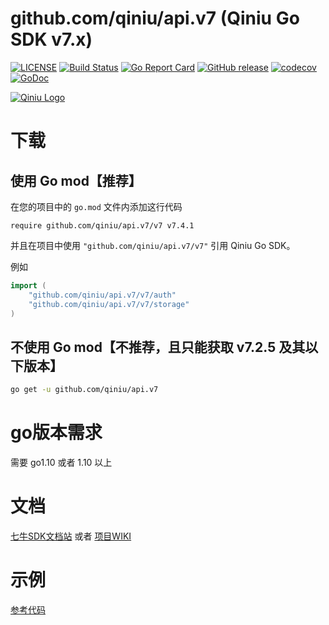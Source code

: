 github.com/qiniu/api.v7 (Qiniu Go SDK v7.x)
===============

[![LICENSE](https://img.shields.io/github/license/qiniu/api.v7.svg)](https://github.com/qiniu/api.v7/blob/master/LICENSE)
[![Build Status](https://travis-ci.org/qiniu/api.v7.svg?branch=master)](https://travis-ci.org/qiniu/api.v7) 
[![Go Report Card](https://goreportcard.com/badge/github.com/qiniu/api.v7)](https://goreportcard.com/report/github.com/qiniu/api.v7)
[![GitHub release](https://img.shields.io/github/v/tag/qiniu/api.v7.svg?label=release)](https://github.com/qiniu/api.v7/releases)
[![codecov](https://codecov.io/gh/qiniu/api.v7/branch/master/graph/badge.svg)](https://codecov.io/gh/qiniu/api.v7)
[![GoDoc](https://godoc.org/github.com/qiniu/api.v7?status.svg)](https://godoc.org/github.com/qiniu/api.v7)

[![Qiniu Logo](http://open.qiniudn.com/logo.png)](http://qiniu.com/)

# 下载

## 使用 Go mod【推荐】

在您的项目中的 `go.mod` 文件内添加这行代码

```
require github.com/qiniu/api.v7/v7 v7.4.1
```

并且在项目中使用 `"github.com/qiniu/api.v7/v7"` 引用 Qiniu Go SDK。

例如

```go
import (
    "github.com/qiniu/api.v7/v7/auth"
    "github.com/qiniu/api.v7/v7/storage"
)
```

## 不使用 Go mod【不推荐，且只能获取 v7.2.5 及其以下版本】

```bash
go get -u github.com/qiniu/api.v7
```

# go版本需求

需要 go1.10 或者 1.10 以上

#  文档

[七牛SDK文档站](https://developer.qiniu.com/kodo/sdk/1238/go) 或者 [项目WIKI](https://github.com/qiniu/api.v7/wiki)

# 示例

[参考代码](https://github.com/qiniu/api.v7/tree/master/examples)
